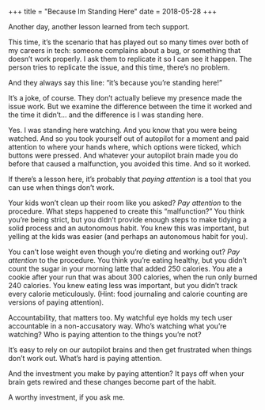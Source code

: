 +++
title = "Because Im Standing Here"
date = 2018-05-28
+++

Another day, another lesson learned from tech support. 

This time, it’s the scenario that has played out so many times over both of my careers in tech: someone complains about a bug, or something that doesn’t work properly. I ask them to replicate it so I can see it happen. The person tries to replicate the issue, and this time, there’s no problem. 

And they always say this line: “it’s because you’re standing here!”

It’s a joke, of course. They don’t actually believe my presence made the issue work. But we examine the difference between the time it worked and the time it didn’t… and the difference is I was standing here.

Yes. I was standing here watching. And you know that you were being watched. And so you took yourself out of autopilot for a moment and paid attention to where your hands where, which options were ticked, which buttons were pressed. And whatever your autopilot brain made you do before that caused a malfunction, you avoided this time. And so it worked.

If there’s a lesson here, it’s probably that _paying attention_ is a tool that you can use when things don’t work. 

Your kids won’t clean up their room like you asked? _Pay attention_ to the procedure. What steps happened to create this “malfunction?” You think you’re being strict, but you didn’t provide enough steps to make tidying a solid process and an autonomous habit. You knew this was important, but yelling at the kids was easier (and perhaps an autonomous habit for you).

You can’t lose weight even though you’re dieting and working out? _Pay attention_ to the procedure. You think you’re eating healthy, but you didn’t count the sugar in your morning latte that added 250 calories. You ate a cookie after your run that was about 300 calories, when the run only burned 240 calories. You knew eating less was important, but you didn’t track every calorie meticulously. (Hint: food journaling and calorie counting are versions of paying attention).

Accountability, that matters too. My watchful eye holds my tech user accountable in a non-accusatory way. Who’s watching what you’re watching? Who is paying attention to the things you’re not?

It’s easy to rely on our autopilot brains and then get frustrated when things don’t work out. What’s hard is paying attention. 

And the investment you make by paying attention? It pays off when your brain gets rewired and these changes become part of the habit. 

A worthy investment, if you ask me.